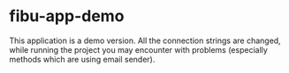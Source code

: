 # fibu-app-demo
This application is a demo version. All the connection strings are changed, while running the project you may encounter with problems (especially methods which are using email sender).
